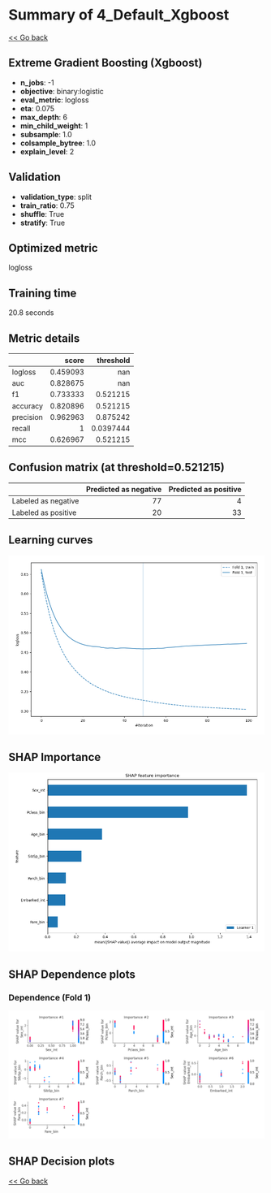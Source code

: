 # Summary of 4_Default_Xgboost

[<< Go back](../README.md)


## Extreme Gradient Boosting (Xgboost)
- **n_jobs**: -1
- **objective**: binary:logistic
- **eval_metric**: logloss
- **eta**: 0.075
- **max_depth**: 6
- **min_child_weight**: 1
- **subsample**: 1.0
- **colsample_bytree**: 1.0
- **explain_level**: 2

## Validation
 - **validation_type**: split
 - **train_ratio**: 0.75
 - **shuffle**: True
 - **stratify**: True

## Optimized metric
logloss

## Training time

20.8 seconds

## Metric details
|           |    score |   threshold |
|:----------|---------:|------------:|
| logloss   | 0.459093 | nan         |
| auc       | 0.828675 | nan         |
| f1        | 0.733333 |   0.521215  |
| accuracy  | 0.820896 |   0.521215  |
| precision | 0.962963 |   0.875242  |
| recall    | 1        |   0.0397444 |
| mcc       | 0.626967 |   0.521215  |


## Confusion matrix (at threshold=0.521215)
|                     |   Predicted as negative |   Predicted as positive |
|:--------------------|------------------------:|------------------------:|
| Labeled as negative |                      77 |                       4 |
| Labeled as positive |                      20 |                      33 |

## Learning curves
![Learning curves](learning_curves.png)

## SHAP Importance
![SHAP Importance](shap_importance.png)

## SHAP Dependence plots

### Dependence (Fold 1)
![SHAP Dependence from Fold 1](learner_fold_0_shap_dependence.png)

## SHAP Decision plots


[<< Go back](../README.md)
